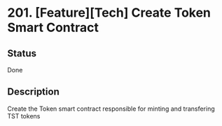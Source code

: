 # 201. [Feature][Tech] Create Token Smart Contract

## Status

Done

## Description

Create the Token smart contract responsible for minting and transfering TST tokens